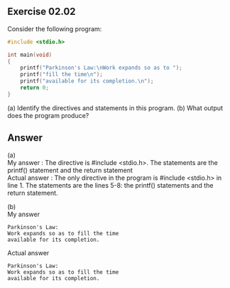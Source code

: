 ## Exercise 02.02
Consider the following program:
```C
#include <stdio.h>

int main(void)
{
	printf("Parkinson's Law:\nWork expands so as to ");
	printf("fill the time\n");
	printf("available for its completion.\n");
	return 0;
}
```
(a) Identify the directives and statements in this program.
(b) What output does the program produce?
## Answer
(a)   
My answer : The directive is #include <stdio.h>. The statements are the printf() statement and the return statement   
Actual answer : The only directive in the program is #include <stdio.h> in line 1. The statements are the lines 5-8: the printf() statements and the return statement.   

(b)   
My answer

	Parkinson's Law:
	Work expands so as to fill the time
	available for its completion.

Actual answer

	Parkinson's Law:
	Work expands so as to fill the time
	available for its completion.
